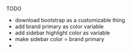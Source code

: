 TODO

+ download bootstrap as a customizable thing
+ add brand primary as color variable
+ add sidebar highlight color as variable
+ make sidebar color = brand primary
+ 
